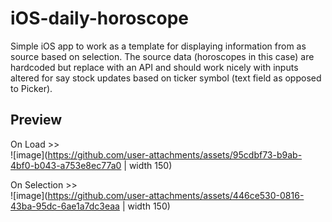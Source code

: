 # iOS-daily-horoscope
Simple iOS app to work as a template for displaying information from as source based on selection.  The source data (horoscopes in this case) are hardcoded but replace with an API and should work nicely with inputs altered for say stock updates based on ticker symbol (text field as opposed to Picker).

## Preview

On Load >> <br>
![image](https://github.com/user-attachments/assets/95cdbf73-b9ab-4bf0-b043-a753e8ec77a0 | width 150)

On Selection >> <br>
![image](https://github.com/user-attachments/assets/446ce530-0816-43ba-95dc-6ae1a7dc3eaa | width 150)
